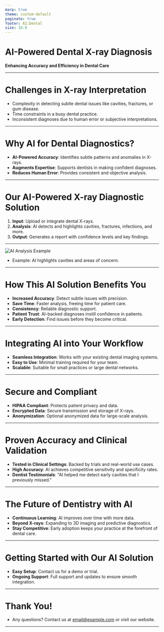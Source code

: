 ```yaml
---
marp: true
theme: custom-default
paginate: true
footer: AI:Dental
size: 16:9
---
```


# AI-Powered Dental X-ray Diagnosis

**Enhancing Accuracy and Efficiency in Dental Care**

---

# Challenges in X-ray Interpretation

- Complexity in detecting subtle dental issues like cavities, fractures, or gum disease.
- Time constraints in a busy dental practice.
- Inconsistent diagnoses due to human error or subjective interpretations.

---

# Why AI for Dental Diagnostics?

- **AI-Powered Accuracy**: Identifies subtle patterns and anomalies in X-rays.
- **Augments Expertise**: Supports dentists in making confident diagnoses.
- **Reduces Human Error**: Provides consistent and objective analysis.

---

# Our AI-Powered X-ray Diagnostic Solution

1. **Input**: Upload or integrate dental X-rays.
2. **Analysis**: AI detects and highlights cavities, fractures, infections, and more.
3. **Output**: Generates a report with confidence levels and key findings.

---

![AI Analysis Example](https://placekitten.com/800/400)

- Example: AI highlights cavities and areas of concern.

---

# How This AI Solution Benefits You

- **Increased Accuracy**: Detect subtle issues with precision.
- **Save Time**: Faster analysis, freeing time for patient care.
- **Consistency**: Reliable diagnostic support.
- **Patient Trust**: AI-backed diagnoses instill confidence in patients.
- **Early Detection**: Find issues before they become critical.

---

# Integrating AI into Your Workflow

- **Seamless Integration**: Works with your existing dental imaging systems.
- **Easy to Use**: Minimal training required for your team.
- **Scalable**: Suitable for small practices or large dental networks.

---

# Secure and Compliant

- **HIPAA Compliant**: Protects patient privacy and data.
- **Encrypted Data**: Secure transmission and storage of X-rays.
- **Anonymization**: Optional anonymized data for large-scale analysis.

---

# Proven Accuracy and Clinical Validation

- **Tested in Clinical Settings**: Backed by trials and real-world use cases.
- **High Accuracy**: AI achieves competitive sensitivity and specificity rates.
- **Dentist Testimonials**: "AI helped me detect early cavities that I previously missed."

---

# The Future of Dentistry with AI

- **Continuous Learning**: AI improves over time with more data.
- **Beyond X-rays**: Expanding to 3D imaging and predictive diagnostics.
- **Stay Competitive**: Early adoption keeps your practice at the forefront of dental care.

---

# Getting Started with Our AI Solution

- **Easy Setup**: Contact us for a demo or trial.
- **Ongoing Support**: Full support and updates to ensure smooth integration.

---

# Thank You!

- Any questions? Contact us at [email@example.com](mailto:email@example.com) or visit our website.

---

